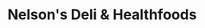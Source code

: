 ---
title: "Nelson's Deli & Healthfoods"
url: /cardigan-aberteifi/nelsons-deli-und-healthfoods/
shop: Feinkost
---